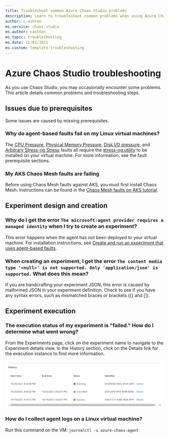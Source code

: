 ```yaml
---
title: Troubleshoot common Azure Chaos Studio problems
description: Learn to troubleshoot common problems when using Azure Chaos Studio
author: c-ashton
ms.service: chaos-studio
ms.author: cashton
ms.topic: troubleshooting
ms.date: 11/01/2021
ms.custom: template-troubleshooting
---
```


# Azure Chaos Studio troubleshooting

As you use Chaos Studio, you may occasionally encounter some problems. This article details common problems and troubleshooting steps.

## Issues due to prerequisites

Some issues are caused by missing prerequisites. 

### Why do agent-based faults fail on my Linux virtual machines?

The [CPU Pressure](chaos-studio-fault-library.md#cpu-pressure), [Physical Memory Pressure](chaos-studio-fault-library.md#physical-memory-pressure), [Disk I/O pressure](chaos-studio-fault-library.md#disk-io-pressure-linux), and [Arbitrary Stress-ng Stress](chaos-studio-fault-library.md#arbitrary-stress-ng-stress) faults all require the [stress-ng utility](https://wiki.ubuntu.com/Kernel/Reference/stress-ng) to be installed on your virtual machine. For more information, see the fault prerequisite sections.

### My AKS Chaos Mesh faults are failing

Before using Chaos Mesh faults against AKS, you must first install Chaos Mesh. Instructions can be found in the [Chaos Mesh faults on AKS tutorial](chaos-studio-tutorial-aks.md#set-up-chaos-mesh-on-your-aks-cluster).

## Experiment design and creation

### Why do I get the error `The microsoft:agent provider requires a managed identity` when I try to create an experiment? 

This error happens when the agent has not been deployed to your virtual machine. For installation instructions, see [Create and run an experiment that uses agent-based faults](chaos-studio-tutorial-agent-based.md).

### When creating an experiment, I get the error `The content media type '<null>' is not supported. Only 'application/json' is supported.` What does this mean?

If you are handcrafting your experiment JSON, this error is caused by malformed JSON in your experiment definition. Check to see if you have any syntax errors, such as mismatched braces or brackets ({} and \[\]).

## Experiment execution

### The execution status of my experiment is "failed." How do I determine what went wrong?

From the Experiments page, click on the experiment name to navigate to the Experiment details view. In the History section, click on the Details link for the execution instance to find more information.

![Experiment history](images/run-experiment-history.png)

### How do I collect agent logs on a Linux virtual machine?

Run this command on the VM: `journalctl -u azure-chaos-agent`
